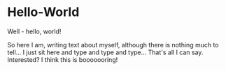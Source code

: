 # Hello-World
Well - hello, world!

So here I am, writing text about myself, although there is nothing much to tell... I just sit here and type and type and type... That's all I can say. Interested? I think this is booooooring!

